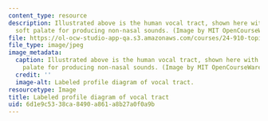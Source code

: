 ```yaml
---
content_type: resource
description: Illustrated above is the human vocal tract, shown here with a raised
  soft palate for producing non-nasal sounds. (Image by MIT OpenCourseWare.)
file: https://ol-ocw-studio-app-qa.s3.amazonaws.com/courses/24-910-topics-in-linguistic-theory-laboratory-phonology-spring-2007/6d1e9c5338ca8490a861a8b27a0f0a9b_24-910s07.jpg
file_type: image/jpeg
image_metadata:
  caption: Illustrated above is the human vocal tract, shown here with a raised soft
    palate for producing non-nasal sounds. (Image by MIT OpenCourseWare.)
  credit: ''
  image-alt: Labeled profile diagram of vocal tract.
resourcetype: Image
title: Labeled profile diagram of vocal tract
uid: 6d1e9c53-38ca-8490-a861-a8b27a0f0a9b
---
```

